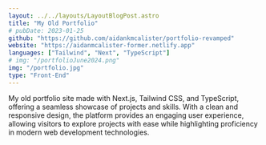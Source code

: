 ```yaml
---
layout: ../../layouts/LayoutBlogPost.astro
title: "My Old Portfolio"
# pubDate: 2023-01-25
github: "https://github.com/aidankmcalister/portfolio-revamped"
website: "https://aidanmcalister-former.netlify.app"
languages: ["Tailwind", "Next", "TypeScript"]
# img: "/portfolioJune2024.png"
img: "/portfolio.jpg"
type: "Front-End"
---
```


My old portfolio site made with Next.js, Tailwind CSS, and TypeScript, offering a seamless showcase of projects and skills. With a clean and responsive design, the platform provides an engaging user experience, allowing visitors to explore projects with ease while highlighting proficiency in modern web development technologies.
